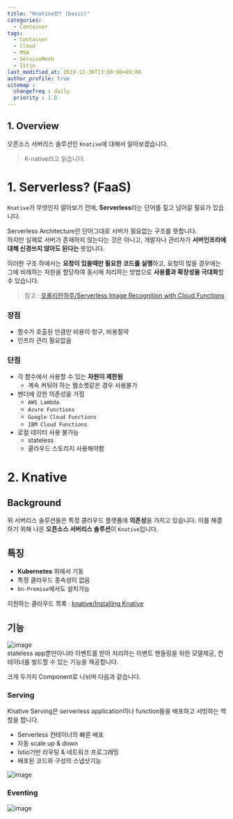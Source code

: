 ```yaml
---
title: "Knative란? (basic)"
categories: 
  - Container
tags:
  - Container
  - Cloud
  - MSA
  - ServiceMesh
  - Istio
last_modified_at: 2019-12-30T13:00:00+09:00
author_profile: true
sitemap :
  changefreq : daily
  priority : 1.0
---
```


## 1. Overview
오픈소스 서버리스 솔루션인 `Knative`에 대해서 알아보겠습니다.  

> K-native라고 읽습니다.

# 1. Serverless? (FaaS)
`Knative`가 무엇인지 알아보기 전에, **Serverless**라는 단어를 짚고 넘어갈 필요가 있습니다.  

Serverless Architecture란 단어그대로 서버가 필요없는 구조를 뜻합니다.  
하지만 실제로 서버가 존재하지 않는다는 것은 아니고, 개발자나 관리자가 **서버인프라에 대해 신경쓰지 않아도 된다는** 뜻입니다.  

이러한 구조 하에서는 **요청이 있을때만 필요한 코드를 실행**하고, 요청이 많을 경우에는 그에 비례하는 자원을 할당하여 동시에 처리하는 방법으로 **사용률과 확장성을 극대화**할 수 있습니다.  

>참고 : [호롤리한하루/Serverless Image Recognition with Cloud Functions](https://gruuuuu.github.io/simple-tutorial/visual-recog-with-cloudFn/#4-basic-concepts)  

### 장점
- 함수가 호출된 만큼만 비용이 청구, 비용절약
- 인프라 관리 필요없음

### 단점
- 각 함수에서 사용할 수 있는 **자원이 제한됨** 
    - 계속 켜둬야 하는 웹소켓같은 경우 사용불가
- 벤더에 강한 의존성을 가짐 
    - `AWS Lambda`
    - `Azure Functions`
    - `Google Cloud Functions`
    - `IBM Cloud Functions`
- 로컬 데이터 사용 불가능
    - stateless
    - 클라우드 스토리지 사용해야함

# 2. Knative
## Background
위 서버리스 솔루션들은 특정 클라우드 플랫폼에 **의존성**을 가지고 있습니다. 이를 해결하기 위해 나온 **오픈소스 서버리스 솔루션**이 `Knative`입니다.  

## 특징
- **Kubernetes** 위에서 기동
- 특정 클라우드 종속성이 없음
- `On-Premise`에서도 설치가능

지원하는 클라우드 목록 : [knative/Installing Knative](https://knative.dev/docs/install/)



## 기능
![image](https://user-images.githubusercontent.com/15958325/71711867-42b57c80-2e46-11ea-8bb6-4aac375151fd.png)  
stateless app뿐만아니라 이벤트를 받아 처리하는 이벤트 핸들링을 위한 모델제공, 컨테이너를 빌드할 수 있는 기능을 제공합니다.  

크게 두가지 Component로 나뉘며 다음과 같습니다.  

### Serving
Knative Serving은 serverless application이나 function들을 배포하고 서빙하는 역할을 합니다.  

- Serverless 컨테이너의 빠른 배포
- 자동 scale up & down
- Istio기반 라우팅 & 네트워크 프로그래밍
- 배포된 코드와 구성의 스냅샷기능


![image](https://user-images.githubusercontent.com/15958325/71712412-742f4780-2e48-11ea-9882-4173d7ea9c59.png)  




### Eventing
![image](https://user-images.githubusercontent.com/15958325/71712448-9aed7e00-2e48-11ea-8809-db68f914d3a8.png)  






